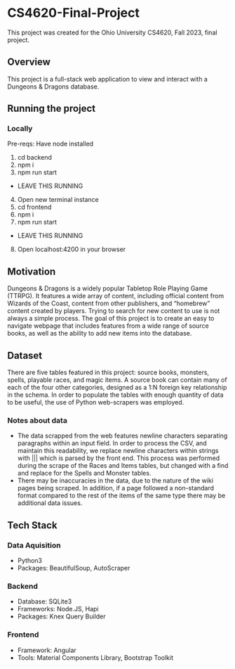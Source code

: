 # CS4620-Final-Project
This project was created for the Ohio University CS4620, Fall 2023, final project.

## Overview
This project is a full-stack web application to view and interact with a Dungeons & Dragons database.

## Running the project
### Locally

Pre-reqs: Have node installed

1. cd backend
2. npm i
3. npm run start
- LEAVE THIS RUNNING
4. Open new terminal instance
5. cd frontend
6. npm i
7. npm run start
  - LEAVE THIS RUNNING
8. Open localhost:4200 in your browser

## Motivation
Dungeons & Dragons is a widely popular Tabletop Role Playing Game (TTRPG). It features a wide array of content, including official content from Wizards of the Coast, content from other publishers, and “homebrew” content created by players. Trying to search for new content to use is not always a simple process. The goal of this project is to create an easy to navigate webpage that includes features from a wide range of source books, as well as the ability to add new items into the database.

## Dataset
There are five tables featured in this project: source books, monsters, spells, playable races, and magic items. A source book can contain many of each of the four other categories, designed as a 1:N foreign key relationship in the schema. In order to populate the tables with enough quantity of data to be useful, the use of Python web-scrapers was employed.

### Notes about data
 - The data scrapped from the web features newline characters separating paragraphs within an input field. In order to process the CSV, and maintain this readability, we replace newline characters within strings with ||| which is parsed by the front end. This process was performed during the scrape of the Races and Items tables, but changed with a find and replace for the Spells and Monster tables.
 - There may be inaccuracies in the data, due to the nature of the wiki pages being scraped. In addition, if a page followed a non-standard format compared to the rest of the items of the same type there may be additional data issues.

## Tech Stack
### Data Aquisition
- Python3
- Packages: BeautifulSoup, AutoScraper

### Backend
- Database: SQLite3
- Frameworks: Node.JS, Hapi
- Packages: Knex Query Builder

### Frontend
- Framework: Angular
- Tools: Material Components Library, Bootstrap Toolkit
